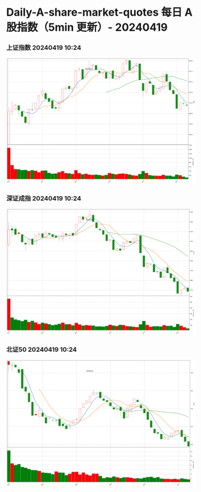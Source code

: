 
# Daily-A-share-market-quotes 每日 A 股指数（5min 更新）- 20240419

### 上证指数 20240419 10:24
![](./fig/2024/4/20240419-sh000001.png)

### 深证成指 20240419 10:24
![](./fig/2024/4/20240419-sz399001.png)

### 北证50 20240419 10:24
![](./fig/2024/4/20240419-bj899050.png)
